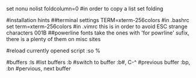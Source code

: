set nonu nolist foldcolumn=0	#in order to copy a list
set folding

#installation hints
##terminal settings
TERM=xterm-256colors   #in .bashrc
set term=xterm-256colors	#in .vimrc
this is in order to avoid ESC strange characters 001B
##powerline fonts
take the ones with 'for powrline' sufix, there is a plenty of them on misc sites

#reload currently opened script
:so %

#buffers
:ls					#list buffers
:b <buffer number>	#switch to buffer
:b#, C-^			#previous buffer
:bp, :bn			#pervious, next buffer

